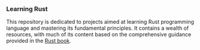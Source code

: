 ### Learning Rust
This repository is dedicated to projects aimed at learning Rust programming language and mastering its fundamental principles. It contains a wealth of resources, with much of its content based on the comprehensive guidance provided in the [Rust book](https://doc.rust-lang.org/book/ch02-00-guessing-game-tutorial.html).
